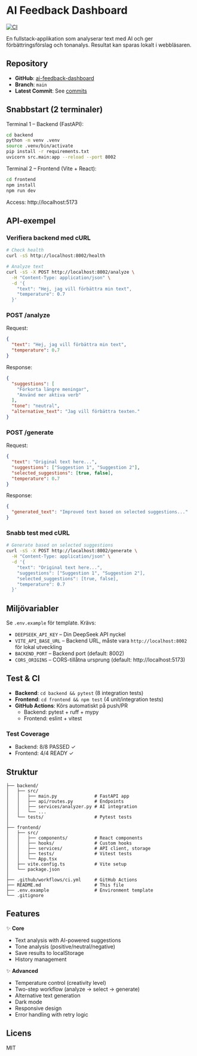 # AI Feedback Dashboard

[![CI](https://github.com/DanielWarg/ai-feedback-dashboard/actions/workflows/ci.yml/badge.svg)](https://github.com/DanielWarg/ai-feedback-dashboard/actions)

En fullstack-applikation som analyserar text med AI och ger förbättringsförslag och tonanalys. Resultat kan sparas lokalt i webbläsaren.

## Repository

- **GitHub**: [ai-feedback-dashboard](https://github.com/DanielWarg/ai-feedback-dashboard)
- **Branch**: `main`
- **Latest Commit**: See [commits](https://github.com/DanielWarg/ai-feedback-dashboard/commits/main)

## Snabbstart (2 terminaler)

Terminal 1 – Backend (FastAPI):
```bash
cd backend
python -m venv .venv
source .venv/bin/activate
pip install -r requirements.txt
uvicorn src.main:app --reload --port 8002
```

Terminal 2 – Frontend (Vite + React):
```bash
cd frontend
npm install
npm run dev
```

Access: http://localhost:5173

## API-exempel

### Verifiera backend med cURL

```bash
# Check health
curl -sS http://localhost:8002/health

# Analyze text
curl -sS -X POST http://localhost:8002/analyze \
  -H "Content-Type: application/json" \
  -d '{
    "text": "Hej, jag vill förbättra min text",
    "temperature": 0.7
  }'
```

### POST /analyze

Request:
```json
{
  "text": "Hej, jag vill förbättra min text",
  "temperature": 0.7
}
```

Response:
```json
{
  "suggestions": [
    "Förkorta längre meningar",
    "Använd mer aktiva verb"
  ],
  "tone": "neutral",
  "alternative_text": "Jag vill förbättra texten."
}
```

### POST /generate

Request:
```json
{
  "text": "Original text here...",
  "suggestions": ["Suggestion 1", "Suggestion 2"],
  "selected_suggestions": [true, false],
  "temperature": 0.7
}
```

Response:
```json
{
  "generated_text": "Improved text based on selected suggestions..."
}
```

### Snabb test med cURL

```bash
# Generate based on selected suggestions
curl -sS -X POST http://localhost:8002/generate \
  -H "Content-Type: application/json" \
  -d '{
    "text": "Original text here...",
    "suggestions": ["Suggestion 1", "Suggestion 2"],
    "selected_suggestions": [true, false],
    "temperature": 0.7
  }'
```

## Miljövariabler

Se `.env.example` för template. Krävs:
- `DEEPSEEK_API_KEY` – Din DeepSeek API nyckel
- `VITE_API_BASE_URL` – Backend URL, måste vara `http://localhost:8002` för lokal utveckling
- `BACKEND_PORT` – Backend port (default: 8002)
- `CORS_ORIGINS` – CORS-tillåtna ursprung (default: http://localhost:5173)

## Test & CI

- **Backend**: `cd backend && pytest` (8 integration tests)
- **Frontend**: `cd frontend && npm test` (4 unit/integration tests)
- **GitHub Actions**: Körs automatiskt på push/PR
  - Backend: pytest + ruff + mypy
  - Frontend: eslint + vitest

### Test Coverage
- Backend: 8/8 PASSED ✓
- Frontend: 4/4 READY ✓

## Struktur

```
├── backend/
│   ├── src/
│   │   ├── main.py              # FastAPI app
│   │   ├── api/routes.py        # Endpoints
│   │   ├── services/analyzer.py # AI integration
│   │   └── ...
│   └── tests/                   # Pytest tests
│
├── frontend/
│   ├── src/
│   │   ├── components/          # React components
│   │   ├── hooks/               # Custom hooks
│   │   ├── services/            # API client, storage
│   │   ├── tests/               # Vitest tests
│   │   └── App.tsx
│   ├── vite.config.ts           # Vite setup
│   └── package.json
│
├── .github/workflows/ci.yml     # GitHub Actions
├── README.md                    # This file
├── .env.example                 # Environment template
└── .gitignore
```

## Features

✨ **Core**
- Text analysis with AI-powered suggestions
- Tone analysis (positive/neutral/negative)
- Save results to localStorage
- History management

✨ **Advanced**
- Temperature control (creativity level)
- Two-step workflow (analyze → select → generate)
- Alternative text generation
- Dark mode
- Responsive design
- Error handling with retry logic

## Licens

MIT
